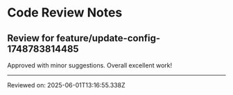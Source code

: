 # Code Review Notes

## Review for feature/update-config-1748783814485

Approved with minor suggestions. Overall excellent work!

---
Reviewed on: 2025-06-01T13:16:55.338Z